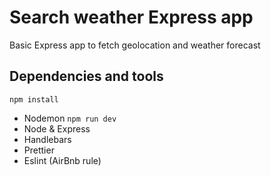 # Search weather Express app

Basic Express app to fetch geolocation and weather forecast

## Dependencies and tools

```
npm install
```

- Nodemon `npm run dev`
- Node & Express
- Handlebars
- Prettier
- Eslint (AirBnb rule)
